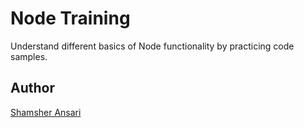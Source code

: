 Node Training
==================

Understand different basics of Node functionality by practicing code samples. 

## Author

[Shamsher Ansari](http://about.me/shamsher)
